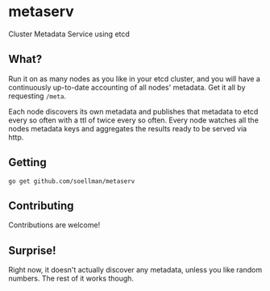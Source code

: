 # metaserv
Cluster Metadata Service using etcd

## What?
Run it on as many nodes as you like in your etcd cluster, and you will have a continuously up-to-date accounting of all nodes' metadata. Get it all by requesting `/meta`.

Each node discovers its own metadata and publishes that metadata to etcd every so often with a ttl of twice every so often. Every node watches all the nodes metadata keys and aggregates the results ready to be served via http.

## Getting
`go get github.com/soellman/metaserv`

## Contributing
Contributions are welcome!

## Surprise!
Right now, it doesn't actually discover any metadata, unless you like random numbers. The rest of it works though.